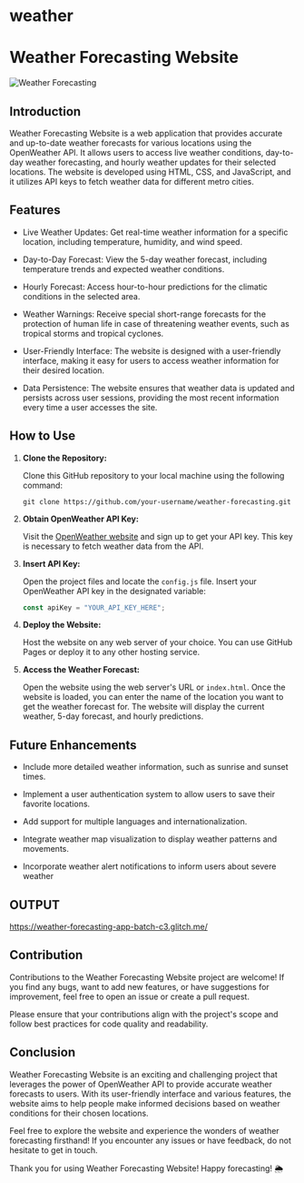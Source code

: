 # weather
# Weather Forecasting Website

![Weather Forecasting](weather_forecasting.jpg)

## Introduction

Weather Forecasting Website is a web application that provides accurate and up-to-date weather forecasts for various locations using the OpenWeather API. It allows users to access live weather conditions, day-to-day weather forecasting, and hourly weather updates for their selected locations. The website is developed using HTML, CSS, and JavaScript, and it utilizes API keys to fetch weather data for different metro cities.

## Features

- Live Weather Updates: Get real-time weather information for a specific location, including temperature, humidity, and wind speed.

- Day-to-Day Forecast: View the 5-day weather forecast, including temperature trends and expected weather conditions.

- Hourly Forecast: Access hour-to-hour predictions for the climatic conditions in the selected area.

- Weather Warnings: Receive special short-range forecasts for the protection of human life in case of threatening weather events, such as tropical storms and tropical cyclones.

- User-Friendly Interface: The website is designed with a user-friendly interface, making it easy for users to access weather information for their desired location.

- Data Persistence: The website ensures that weather data is updated and persists across user sessions, providing the most recent information every time a user accesses the site.

## How to Use

1. **Clone the Repository:**

   Clone this GitHub repository to your local machine using the following command:

   ```
   git clone https://github.com/your-username/weather-forecasting.git
   ```

2. **Obtain OpenWeather API Key:**

   Visit the [OpenWeather website](https://openweathermap.org/) and sign up to get your API key. This key is necessary to fetch weather data from the API.

3. **Insert API Key:**

   Open the project files and locate the `config.js` file. Insert your OpenWeather API key in the designated variable:

   ```javascript
   const apiKey = "YOUR_API_KEY_HERE";
   ```

4. **Deploy the Website:**

   Host the website on any web server of your choice. You can use GitHub Pages or deploy it to any other hosting service.

5. **Access the Weather Forecast:**

   Open the website using the web server's URL or `index.html`. Once the website is loaded, you can enter the name of the location you want to get the weather forecast for. The website will display the current weather, 5-day forecast, and hourly predictions.

## Future Enhancements

- Include more detailed weather information, such as sunrise and sunset times.

- Implement a user authentication system to allow users to save their favorite locations.

- Add support for multiple languages and internationalization.

- Integrate weather map visualization to display weather patterns and movements.

- Incorporate weather alert notifications to inform users about severe weather
## OUTPUT
https://weather-forecasting-app-batch-c3.glitch.me/


## Contribution

Contributions to the Weather Forecasting Website project are welcome! If you find any bugs, want to add new features, or have suggestions for improvement, feel free to open an issue or create a pull request.

Please ensure that your contributions align with the project's scope and follow best practices for code quality and readability.

## Conclusion

Weather Forecasting Website is an exciting and challenging project that leverages the power of OpenWeather API to provide accurate weather forecasts to users. With its user-friendly interface and various features, the website aims to help people make informed decisions based on weather conditions for their chosen locations.

Feel free to explore the website and experience the wonders of weather forecasting firsthand! If you encounter any issues or have feedback, do not hesitate to get in touch.

Thank you for using Weather Forecasting Website! Happy forecasting! 🌦️
